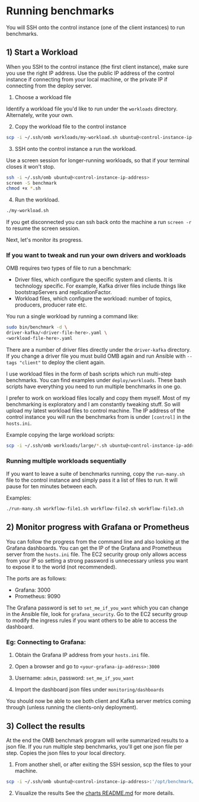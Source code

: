 
# Running benchmarks

You will SSH onto the control instance (one of the client instances) to run benchmarks.

## 1) Start a Workload

When you SSH to the control instance (the first client instance), make sure you use the right IP address. Use the public IP address of the control instance if connecting from your local machine, or the private IP if connecting from the deploy server.

1. Choose a workload file

Identify a workload file you'd like to run under the `workloads` directory. Alternately, write your own.

2. Copy the workload file to the control instance

```bash
scp -i ~/.ssh/omb workloads/my-workload.sh ubuntu@<control-instance-ip-address>:/opt/benchmark
```

3. SSH onto the control instance a run the workload.

Use a screen session for longer-running workloads, so that if your terminal closes it won't stop.
```bash
ssh -i ~/.ssh/omb ubuntu@<control-instance-ip-address>
screen -S benchmark
chmod +x *.sh
```
4. Run the workload.

```bash
./my-workload.sh
```

If you get disconnected you can ssh back onto the machine a run `screen -r` to resume the screen session.

Next, let's monitor its progress.

### If you want to tweak and run your own drivers and workloads

OMB requires two types of file to run a benchmark:
- Driver files, which configure the specific system and clients. It is technology specific. For example, Kafka driver files include things like bootstrapServers and replicationFactor.
- Workload files, which configure the workload: number of topics, producers, producer rate etc.

You run a single workload by running a command like:

```bash
sudo bin/benchmark -d \
driver-kafka/<driver-file-here>.yaml \
<workload-file-here>.yaml
```

There are a number of driver files directly under the `driver-kafka` directory. If you change a driver file you must build OMB again and run Ansible with `--tags "client"` to deploy the client again.

I use workload files in the form of bash scripts which run multi-step benchmarks. You can find examples under `deploy/workloads`. These bash scripts have everything you need to run multiple benchmarks in one go.

I prefer to work on workload files locally and copy them myself. Most of my benchmarking is exploratory and I am constantly tweaking stuff. So will upload my latest workload files to control machine. The IP address of the control instance you will run the benchmarks from is under `[control]` in the `hosts.ini`.

Example copying the large workload scripts:

```bash
scp -i ~/.ssh/omb workloads/large/*.sh ubuntu@<control-instance-ip-address>:/opt/benchmark
```

### Running multiple workloads sequentially

If you want to leave a suite of benchmarks running, copy the `run-many.sh` file to the control instance and simply pass it a list of files to run. It will pause for ten minutes between each.

Examples:

```bash
./run-many.sh workflow-file1.sh workflow-file2.sh workflow-file3.sh  
```

## 2) Monitor progress with Grafana or Prometheus

You can follow the progress from the command line and also looking at the Grafana dashboards. You can get the IP of the Grafana and Prometheus server from the `hosts.ini` file. The EC2 security group only allows access from your IP so setting a strong password is unnecessary unless you want to expose it to the world (not recommended).

The ports are as follows:
- Grafana: 3000
- Prometheus: 9090

The Grafana password is set to `set_me_if_you_want` which you can change in the Ansible file, look for `grafana_security`. Go to the EC2 security group to modify the ingress rules if you want others to be able to access the dashboard.

### Eg: Connecting to Grafana:

1. Obtain the Grafana IP address from your `hosts.ini` file.

2. Open a browser and go to `<your-grafana-ip-address>:3000`

3. Username: `admin`, password: `set_me_if_you_want`

4. Import the dashboard json files under `monitoring/dashboards`

You should now be able to see both client and Kafka server metrics coming through (unless running the clients-only deployment).

## 3) Collect the results

At the end the OMB benchmark program will write summarized results to a json file. If you run multiple step benchmarks, you'll get one json file per step. Copies the json files to your local directory.

1. From another shell, or after exiting the SSH session, scp the files to your machine.

```bash
scp -i ~/.ssh/omb ubuntu@<control-instance-ip-address>:'/opt/benchmark/*.json' .
```

2. Visualize the results
   See the [charts README.md](../charts/README.md) for more details.